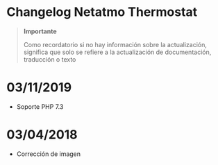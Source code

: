 # Changelog Netatmo Thermostat

>**Importante**
>
>Como recordatorio si no hay información sobre la actualización, significa que solo se refiere a la actualización de documentación, traducción o texto

# 03/11/2019

- Soporte PHP 7.3

# 03/04/2018

- Corrección de imagen
